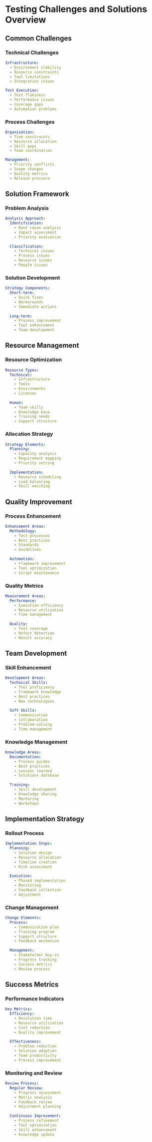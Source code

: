 # Testing Challenges and Solutions Overview

## Common Challenges

### Technical Challenges
```yaml
Infrastructure:
  - Environment stability
  - Resource constraints
  - Tool limitations
  - Integration issues

Test Execution:
  - Test flakiness
  - Performance issues
  - Coverage gaps
  - Automation problems
```

### Process Challenges
```yaml
Organization:
  - Time constraints
  - Resource allocation
  - Skill gaps
  - Team coordination

Management:
  - Priority conflicts
  - Scope changes
  - Quality metrics
  - Release pressure
```

## Solution Framework

### Problem Analysis
```yaml
Analysis Approach:
  Identification:
    - Root cause analysis
    - Impact assessment
    - Priority evaluation
    
  Classification:
    - Technical issues
    - Process issues
    - Resource issues
    - People issues
```

### Solution Development
```yaml
Strategy Components:
  Short-term:
    - Quick fixes
    - Workarounds
    - Immediate actions
    
  Long-term:
    - Process improvement
    - Tool enhancement
    - Team development
```

## Resource Management

### Resource Optimization
```yaml
Resource Types:
  Technical:
    - Infrastructure
    - Tools
    - Environments
    - Licenses
    
  Human:
    - Team skills
    - Knowledge base
    - Training needs
    - Support structure
```

### Allocation Strategy
```yaml
Strategy Elements:
  Planning:
    - Capacity analysis
    - Requirement mapping
    - Priority setting
    
  Implementation:
    - Resource scheduling
    - Load balancing
    - Skill matching
```

## Quality Improvement

### Process Enhancement
```yaml
Enhancement Areas:
  Methodology:
    - Test processes
    - Best practices
    - Standards
    - Guidelines
    
  Automation:
    - Framework improvement
    - Tool optimization
    - Script maintenance
```

### Quality Metrics
```yaml
Measurement Areas:
  Performance:
    - Execution efficiency
    - Resource utilization
    - Time management
    
  Quality:
    - Test coverage
    - Defect detection
    - Result accuracy
```

## Team Development

### Skill Enhancement
```yaml
Development Areas:
  Technical Skills:
    - Tool proficiency
    - Framework knowledge
    - Best practices
    - New technologies
    
  Soft Skills:
    - Communication
    - Collaboration
    - Problem-solving
    - Time management
```

### Knowledge Management
```yaml
Knowledge Areas:
  Documentation:
    - Process guides
    - Best practices
    - Lessons learned
    - Solutions database
    
  Training:
    - Skill development
    - Knowledge sharing
    - Mentoring
    - Workshops
```

## Implementation Strategy

### Rollout Process
```yaml
Implementation Steps:
  Planning:
    - Solution design
    - Resource allocation
    - Timeline creation
    - Risk assessment
    
  Execution:
    - Phased implementation
    - Monitoring
    - Feedback collection
    - Adjustment
```

### Change Management
```yaml
Change Elements:
  Process:
    - Communication plan
    - Training program
    - Support structure
    - Feedback mechanism
    
  Management:
    - Stakeholder buy-in
    - Progress tracking
    - Success metrics
    - Review process
```

## Success Metrics

### Performance Indicators
```yaml
Key Metrics:
  Efficiency:
    - Resolution time
    - Resource utilization
    - Cost reduction
    - Quality improvement
    
  Effectiveness:
    - Problem reduction
    - Solution adoption
    - Team productivity
    - Process improvement
```

### Monitoring and Review
```yaml
Review Process:
  Regular Review:
    - Progress assessment
    - Metric analysis
    - Feedback review
    - Adjustment planning
    
  Continuous Improvement:
    - Process refinement
    - Tool optimization
    - Skill enhancement
    - Knowledge update
```
